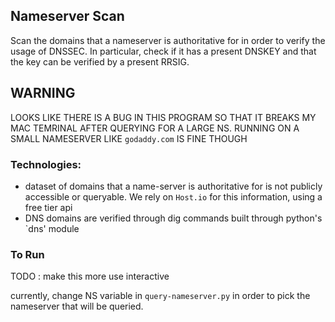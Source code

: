 ## Nameserver Scan

Scan the domains that a nameserver is authoritative for in order to verify
the usage of DNSSEC. 
In particular, check if it has a present DNSKEY and that the key can be
verified by a present RRSIG.

## WARNING

LOOKS LIKE THERE IS A BUG IN THIS PROGRAM SO THAT IT BREAKS MY MAC TEMRINAL
AFTER QUERYING FOR A LARGE NS. RUNNING ON A SMALL NAMESERVER LIKE `godaddy.com`
IS FINE THOUGH

### Technologies:

- dataset of domains that a name-server is authoritative for is not
publicly accessible or queryable. We rely on `Host.io` for this information,
using a free tier api
- DNS domains are verified through dig commands built through python's `dns'
module

### To Run

TODO : make this more use interactive

currently, change NS variable in `query-nameserver.py` in order to pick the
nameserver that will be queried.
